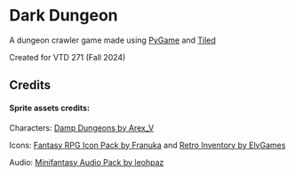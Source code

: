 # Dark Dungeon
A dungeon crawler game made using [PyGame](https://www.pygame.org/docs/) and [Tiled](https://www.mapeditor.org/)

Created for VTD 271 (Fall 2024)


## Credits
#### Sprite assets credits:
Characters: [Damp Dungeons by Arex_V](https://arex-v.itch.io/damp-dungeons)

Icons: [Fantasy RPG Icon Pack by Franuka](https://franuka.itch.io/rpg-icon-pack-demo) and [Retro Inventory by ElvGames](https://elvgames.itch.io/free-inventory-asset-pack)

Audio: [Minifantasy Audio Pack by leohpaz](https://leohpaz.itch.io/minifantasy-dungeon-sfx-pack)
